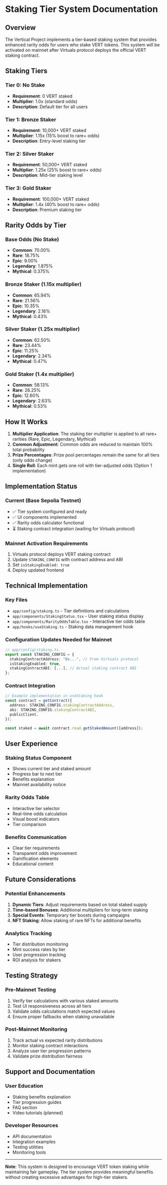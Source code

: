 # Staking Tier System Documentation

## Overview

The Vertical Project implements a tier-based staking system that provides enhanced rarity odds for users who stake VERT tokens. This system will be activated on mainnet after Virtuals protocol deploys the official VERT staking contract.

## Staking Tiers

### Tier 0: No Stake
- **Requirement**: 0 VERT staked
- **Multiplier**: 1.0x (standard odds)
- **Description**: Default tier for all users

### Tier 1: Bronze Staker
- **Requirement**: 10,000+ VERT staked
- **Multiplier**: 1.15x (15% boost to rare+ odds)
- **Description**: Entry-level staking tier

### Tier 2: Silver Staker
- **Requirement**: 50,000+ VERT staked
- **Multiplier**: 1.25x (25% boost to rare+ odds)
- **Description**: Mid-tier staking level

### Tier 3: Gold Staker
- **Requirement**: 100,000+ VERT staked
- **Multiplier**: 1.4x (40% boost to rare+ odds)
- **Description**: Premium staking tier

## Rarity Odds by Tier

### Base Odds (No Stake)
- **Common**: 70.00%
- **Rare**: 18.75%
- **Epic**: 9.00%
- **Legendary**: 1.875%
- **Mythical**: 0.375%

### Bronze Staker (1.15x multiplier)
- **Common**: 65.94%
- **Rare**: 21.56%
- **Epic**: 10.35%
- **Legendary**: 2.16%
- **Mythical**: 0.43%

### Silver Staker (1.25x multiplier)
- **Common**: 62.50%
- **Rare**: 23.44%
- **Epic**: 11.25%
- **Legendary**: 2.34%
- **Mythical**: 0.47%

### Gold Staker (1.4x multiplier)
- **Common**: 58.13%
- **Rare**: 26.25%
- **Epic**: 12.60%
- **Legendary**: 2.63%
- **Mythical**: 0.53%

## How It Works

1. **Multiplier Application**: The staking tier multiplier is applied to all rare+ rarities (Rare, Epic, Legendary, Mythical)
2. **Common Adjustment**: Common odds are reduced to maintain 100% total probability
3. **Prize Percentages**: Prize pool percentages remain the same for all tiers (only odds change)
4. **Single Roll**: Each mint gets one roll with tier-adjusted odds (Option 1 implementation)

## Implementation Status

### Current (Base Sepolia Testnet)
- ✅ Tier system configured and ready
- ✅ UI components implemented
- ✅ Rarity odds calculator functional
- ⏳ Staking contract integration (waiting for Virtuals protocol)

### Mainnet Activation Requirements
1. Virtuals protocol deploys VERT staking contract
2. Update `STAKING_CONFIG` with contract address and ABI
3. Set `isStakingEnabled: true`
4. Deploy updated frontend

## Technical Implementation

### Key Files
- `app/config/staking.ts` - Tier definitions and calculations
- `app/components/StakingStatus.tsx` - User staking status display
- `app/components/RarityOddsTable.tsx` - Interactive tier odds table
- `app/hooks/useStaking.ts` - Staking data management hook

### Configuration Updates Needed for Mainnet
```typescript
// app/config/staking.ts
export const STAKING_CONFIG = {
  stakingContractAddress: "0x...", // From Virtuals protocol
  isStakingEnabled: true,
  stakingContractABI: [...], // Actual staking contract ABI
};
```

### Contract Integration
```typescript
// Example implementation in useStaking hook
const contract = getContract({
  address: STAKING_CONFIG.stakingContractAddress,
  abi: STAKING_CONFIG.stakingContractABI,
  publicClient,
});

const staked = await contract.read.getStakedAmount([address]);
```

## User Experience

### Staking Status Component
- Shows current tier and staked amount
- Progress bar to next tier
- Benefits explanation
- Mainnet availability notice

### Rarity Odds Table
- Interactive tier selector
- Real-time odds calculation
- Visual boost indicators
- Tier comparison

### Benefits Communication
- Clear tier requirements
- Transparent odds improvement
- Gamification elements
- Educational content

## Future Considerations

### Potential Enhancements
1. **Dynamic Tiers**: Adjust requirements based on total staked supply
2. **Time-based Bonuses**: Additional multipliers for long-term staking
3. **Special Events**: Temporary tier boosts during campaigns
4. **NFT Staking**: Allow staking of rare NFTs for additional benefits

### Analytics Tracking
- Tier distribution monitoring
- Mint success rates by tier
- User progression tracking
- ROI analysis for stakers

## Testing Strategy

### Pre-Mainnet Testing
1. Verify tier calculations with various staked amounts
2. Test UI responsiveness across all tiers
3. Validate odds calculations match expected values
4. Ensure proper fallbacks when staking unavailable

### Post-Mainnet Monitoring
1. Track actual vs expected rarity distributions
2. Monitor staking contract interactions
3. Analyze user tier progression patterns
4. Validate prize distribution fairness

## Support and Documentation

### User Education
- Staking benefits explanation
- Tier progression guides
- FAQ section
- Video tutorials (planned)

### Developer Resources
- API documentation
- Integration examples
- Testing utilities
- Monitoring tools

---

**Note**: This system is designed to encourage VERT token staking while maintaining fair gameplay. The tier system provides meaningful benefits without creating excessive advantages for high-tier stakers. 